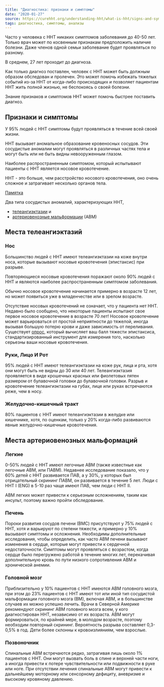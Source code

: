 ```yaml
---
title: "Диагностика: признаки и симптомы"
date: "2020-01-27"
source: https://curehht.org/understanding-hht/what-is-hht/signs-and-symptoms/
tags: диагностика, симптомы, анализы
---
```


Часто у человека с HHT никаких симптомов заболевания до 40-50 лет.
Только врач может по косвенным признакам предположить наличие болезни.
Даже членов одной семьи заболевание будет проявляться по разному.

В среднем, 27 лет проходит до диагноза.

Как только диагноз поставлен, человек с HHT 
может быть должным образом обследован и пролечен. 
Это может помочь избежать тяжелых событий из-за HHT от когда-либо происходящих
и позволяет пациентам HHT жить полной жизнью, не беспокоясь о своей болезни.
 
Знание признаков и симптомов HHT может помочь быстрее поставить диагноз.

## Признаки и симптомы
У 95% людей с HHT симптомы будут проявляться в течение всей своей жизни.

HHT вызывает аномальное образование кровеносных сосудов.
Эти сосудистые аномалии могут проявляться в различных частях тела и могут быть или не быть
видны невооруженным глазом.
 
Наиболее распространенным симптомом, который испытывают пациенты с HHT
является носовое кровотечение. 
  
HHT - это больше, чем расстройство носового кровотечения,
 оно очень сложное и затрагивает несколько органов тела.
 
[Памятка](https://curehht.org/wp-content/uploads/2019/05/FACT-SHEET-Diagnosis-and-Misdiagnosis.pdf)

Два типа сосудистых аномалий, характеризующих HHT, 
- [телеангиэктазии](https://ru.wikipedia.org/wiki/Телеангиэктазия) и 
- [артериовенозные мальформации](https://ru.wikipedia.org/wiki/Артериовенозная_мальформация) (АВМ)

## Места телеангиэктазий

### Нос
Большинство людей с HHT имеют телеангиэктазии на коже внутри носа, 
которые вызывают носовые кровотечения (эпистаксис) при разрыве.

Повторяющиеся носовые кровотечения поражают около 90% людей с HHT 
и являются наиболее распространенным симптомом заболевания.

Обычно носовое кровотечение начинается примерно в возрасте 12 лет,
но может появиться уже в младенчестве или в зрелом возрасте.

Отсутствие носовых кровотечений не означает, что у пациента нет HHT.
Недавно было сообщено, что некоторые пациенты испытают свое первое носовое кровотечение в возрасте 70 лет!
Носовое кровотечение может варьироваться от простой неприятности до тяжелой,
иногда вызывая большую потерю крови и даже зависимость от переливания. 
Существует [опрос](https://curehht.org/understanding-hht/diagnosis-treatment/nosebleed-severity-score/), который вычисляет ваш балл тяжести эпистаксиса, 
стандартизированный инструмент для измерения того, насколько серьезны ваши носовые кровотечения.

### Руки, Лицо И Рот
95% людей с HHT имеют телеангиэктазии на коже рук, лица и рта, хотя они могут быть не видны до 30 или 40 лет.
Телеангиэктазия проявляется в виде крошечных красных или фиолетовых пятен размером от булавочной головки до булавочной головки.
Разрыв и кровотечение телеангиэктазии на губах, лице или руках встречаются реже, чем в носу.

### Желудочно-кишечный тракт
80% пациентов с HHT имеют телеангиэктазии в желудке или кишечнике, хотя, по оценкам, 
только у 20% когда-либо развиваются явные желудочно-кишечные кровотечения.

## Места артериовенозных мальформаций

### Легкие
0-50% людей с HHT имеют легочные АВМ (также известные как легочные АВМ, или ПАВМ).
Недавнее исследование показало, что у 60% детей с HHT развивается ПАВ, а у 30%, 
у которых был отрицательный скрининг ПАВМ, он развивается в течение 5 лет.
Люди с HHT I (ENG) в 5-10 раз чаще имеют ПАВ, чем люди с HHT II.

АВМ легких может привести к серьезным осложнениям, таким как инсульт, поэтому важно пройти обследование.

### Печень
Пороки развития сосудов печени (ВМС) присутствуют у 75% людей с HHT, 
хотя и варьируют по степени тяжести, и примерно у 10% вызывают симптомы и осложнения.
Необходимы дополнительные исследования, чтобы определить, как часто АВМ печени вызывают
изменения в сердце, которые могут привести к сердечной недостаточности.
Симптомы могут проявляться с возрастом, когда сердце было перегружено работой в течение многих лет,
перекачивая дополнительную кровь по пути низкого сопротивления АВМ и хронической анемии.

### Головной мозг
Приблизительно у 10% пациентов с HHT имеются АВМ головного мозга, при этом до 23% пациентов с 
HHT имеют тот или иной тип сосудистой мальформации головного мозга (ВМ), включая АВМ, 
и в большинстве случаев их можно успешно лечить.
Врачи в Северной Америке рекомендуют скрининг АВМ головного мозга всем, у кого диагностирован HHT,
независимо от их возраста.
АВМ могут формироваться, по крайней мере, в молодом возрасте, поэтому необходим повторный скрининг.
Вероятность разрыва составляет 0,3-0,5% в год. Дети более склонны к кровоизлияниям, чем взрослые.

### Позвоночник
Спинальные АВМ встречаются редко, затрагивая лишь около 1% пациентов с HHT.
Они могут вызвать боль в спине и верхней части ноги, а иногда привести к потере 
чувствительности или подвижности в руке или ноге.
При отсутствии лечения спинальные АВМ могут привести к дальнейшему моторному или сенсорному дефициту,
аневризме и высокому кровяному давлению.
